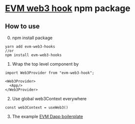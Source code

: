 # [EVM web3 hook](https://www.npmjs.com/package/evm-web3-hooks) npm package

## How to use

0. npm install package

```
yarn add evm-web3-hooks
//or
npm install evm-web3-hooks
```

1. Wrap the top level <App/> component by <Web3Provider>

```
import Web3Provider from "evm-web3-hook";

<Web3Provider>
  <App/>
</Web3Provider>
```

2. Use global web3Context everywhere

```
const web3Context = useWeb3()
```

3. The example [EVM Dapp boilerplate](https://github.com/happyeric77/evm-dapp-boilerplate-ts.git)
